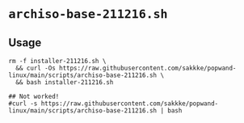 # `archiso-base-211216.sh`

## Usage

```
rm -f installer-211216.sh \
  && curl -Os https://raw.githubusercontent.com/sakkke/popwand-linux/main/scripts/archiso-base-211216.sh \
  && bash installer-211216.sh
```

```
## Not worked!
#curl -s https://raw.githubusercontent.com/sakkke/popwand-linux/main/scripts/archiso-base-211216.sh | bash
```